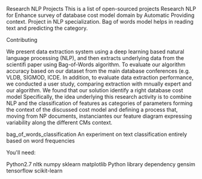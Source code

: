 
Research NLP Projects
This is a list of open-sourced projects Research NLP for Enhance survey of database cost model domain by Automatic Providing context.
Project in NLP specialization. Bag of words model helps in reading text and predicting the category.



Contributing

We present data extraction system using a deep learning based natural language processing (NLP), and then extracts underlying data from the scientifi
paper using Bag-of-Words algorithm. To evaluate our algorithm accuracy based on our dataset from the main database conferences (e.g. VLDB, SIGMOD, ICDE. In addition, to evaluate data extraction performance, we conducted a user study, comparing extraction with mnually expert and our algorithm. We found that our solution identify
a right database cost model Specifically, the idea underlying this research activity is to combine NLP and the classification of features as categories of parameters forming
the context of the discussed cost model and defining a process that, moving from NP documents, instanciantes our feature diagram expressing variability along the different
CMs context. 

bag_of_words_classification
An experiment on text classification entirely based on word frequencies

You'll need:

Python2.7
nltk 
numpy
sklearn
matplotlib
Python library dependency
gensim
tensorflow
scikit-learn


